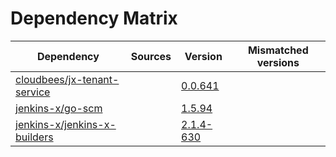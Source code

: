 # Dependency Matrix

Dependency | Sources | Version | Mismatched versions
---------- | ------- | ------- | -------------------
[cloudbees/jx-tenant-service](https://github.com/cloudbees/jx-tenant-service) |  | [0.0.641](https://github.com/cloudbees/jx-tenant-service/releases/tag/v0.0.641) | 
[jenkins-x/go-scm](https://github.com/jenkins-x/go-scm) |  | [1.5.94]() | 
[jenkins-x/jenkins-x-builders](https://github.com/jenkins-x/jenkins-x-builders) |  | [2.1.4-630]() | 
